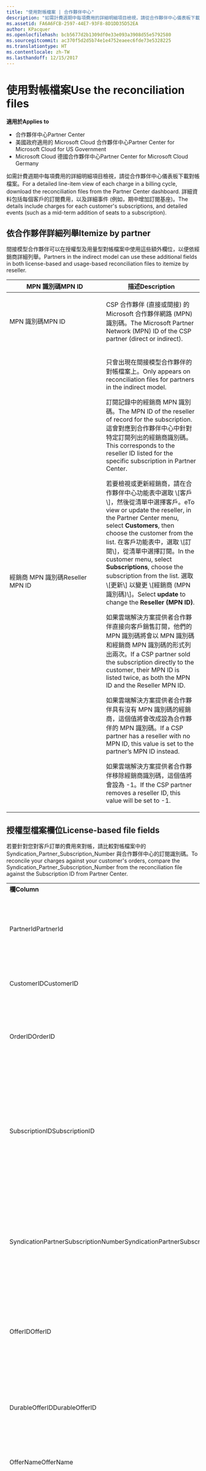 ```yaml
---
title: "使用對帳檔案 | 合作夥伴中心"
description: "如需計費週期中每項費用的詳細明細項目檢視，請從合作夥伴中心儀表板下載對帳檔案。"
ms.assetid: FA6A6FCB-2597-44E7-93F8-8D1DD35D52EA
author: KPacquer
ms.openlocfilehash: bcb5677d2b1309df0e33e093a3908d55e5792580
ms.sourcegitcommit: ac370f5d2d5b74e1e4752eaeec6fde73e5328225
ms.translationtype: HT
ms.contentlocale: zh-TW
ms.lasthandoff: 12/15/2017
---
```

# <a name="use-the-reconciliation-files"></a><span data-ttu-id="32470-103">使用對帳檔案</span><span class="sxs-lookup"><span data-stu-id="32470-103">Use the reconciliation files</span></span>

**<span data-ttu-id="32470-104">適用於</span><span class="sxs-lookup"><span data-stu-id="32470-104">Applies to</span></span>**

-  <span data-ttu-id="32470-105">合作夥伴中心</span><span class="sxs-lookup"><span data-stu-id="32470-105">Partner Center</span></span>
-  <span data-ttu-id="32470-106">美國政府適用的 Microsoft Cloud 合作夥伴中心</span><span class="sxs-lookup"><span data-stu-id="32470-106">Partner Center for Microsoft Cloud for US Government</span></span>
-  <span data-ttu-id="32470-107">Microsoft Cloud 德國合作夥伴中心</span><span class="sxs-lookup"><span data-stu-id="32470-107">Partner Center for Microsoft Cloud Germany</span></span>

<span data-ttu-id="32470-108">如需計費週期中每項費用的詳細明細項目檢視，請從合作夥伴中心儀表板下載對帳檔案。</span><span class="sxs-lookup"><span data-stu-id="32470-108">For a detailed line-item view of each charge in a billing cycle, download the reconciliation files from the Partner Center dashboard.</span></span> <span data-ttu-id="32470-109">詳細資料包括每個客戶的訂閱費用，以及詳細事件 (例如，期中增加訂閱基座)。</span><span class="sxs-lookup"><span data-stu-id="32470-109">The details include charges for each customer's subscriptions, and detailed events (such as a mid-term addition of seats to a subscription).</span></span>

## <a href="" id="itemizebypartner"></a><span data-ttu-id="32470-110">依合作夥伴詳細列舉</span><span class="sxs-lookup"><span data-stu-id="32470-110">Itemize by partner</span></span>


<span data-ttu-id="32470-111">間接模型合作夥伴可以在授權型及用量型對帳檔案中使用這些額外欄位，以便依經銷商詳細列舉。</span><span class="sxs-lookup"><span data-stu-id="32470-111">Partners in the indirect model can use these additional fields in both license-based and usage-based reconciliation files to itemize by reseller.</span></span>

<table>
<colgroup>
<col width="50%" />
<col width="50%" />
</colgroup>
<thead>
<tr class="header">
<th><span data-ttu-id="32470-112">MPN 識別碼</span><span class="sxs-lookup"><span data-stu-id="32470-112">MPN ID</span></span></th>
<th><span data-ttu-id="32470-113">描述</span><span class="sxs-lookup"><span data-stu-id="32470-113">Description</span></span></th>
</tr>
</thead>
<tbody>
<tr class="odd">
<td><span data-ttu-id="32470-114">MPN 識別碼</span><span class="sxs-lookup"><span data-stu-id="32470-114">MPN ID</span></span></td>
<td><p><span data-ttu-id="32470-115">CSP 合作夥伴 (直接或間接) 的 Microsoft 合作夥伴網路 (MPN) 識別碼。</span><span class="sxs-lookup"><span data-stu-id="32470-115">The Microsoft Partner Network (MPN) ID of the CSP partner (direct or indirect).</span></span></p></td>
</tr>
<tr class="even">
<td><span data-ttu-id="32470-116">經銷商 MPN 識別碼</span><span class="sxs-lookup"><span data-stu-id="32470-116">Reseller MPN ID</span></span></td>
<td><p><span data-ttu-id="32470-117">只會出現在間接模型合作夥伴的對帳檔案上。</span><span class="sxs-lookup"><span data-stu-id="32470-117">Only appears on reconciliation files for partners in the indirect model.</span></span></p>
<p><span data-ttu-id="32470-118">訂閱記錄中的經銷商 MPN 識別碼。</span><span class="sxs-lookup"><span data-stu-id="32470-118">The MPN ID of the reseller of record for the subscription.</span></span> <span data-ttu-id="32470-119">這會對應到合作夥伴中心中針對特定訂閱列出的經銷商識別碼。</span><span class="sxs-lookup"><span data-stu-id="32470-119">This corresponds to the reseller ID listed for the specific subscription in Partner Center.</span></span></p>
<p><span data-ttu-id="32470-120">若要檢視或更新經銷商，請在合作夥伴中心功能表中選取 \[客戶\]<strong></strong>，然後從清單中選擇客戶。</span><span class="sxs-lookup"><span data-stu-id="32470-120">eTo view or update the reseller, in the Partner Center menu, select <strong>Customers</strong>, then choose the customer from the list.</span></span> <span data-ttu-id="32470-121">在客戶功能表中，選取 \[訂閱\]<strong></strong>，從清單中選擇訂閱。</span><span class="sxs-lookup"><span data-stu-id="32470-121">In the customer menu, select <strong>Subscriptions</strong>, choose the subscription from the list.</span></span> <span data-ttu-id="32470-122">選取 \[更新\]<strong></strong> 以變更 \[經銷商 (MPN 識別碼)\]<strong></strong>。</span><span class="sxs-lookup"><span data-stu-id="32470-122">Select <strong>update</strong> to change the <strong>Reseller (MPN ID)</strong>.</span></span></p>
<p><span data-ttu-id="32470-123">如果雲端解決方案提供者合作夥伴直接向客戶銷售訂閱，他們的 MPN 識別碼將會以 MPN 識別碼和經銷商 MPN 識別碼的形式列出兩次。</span><span class="sxs-lookup"><span data-stu-id="32470-123">If a CSP partner sold the subscription directly to the customer, their MPN ID is listed twice, as both the MPN ID and the Reseller MPN ID.</span></span></p>
<p><span data-ttu-id="32470-124">如果雲端解決方案提供者合作夥伴具有沒有 MPN 識別碼的經銷商，這個值將會改成設為合作夥伴的 MPN 識別碼。</span><span class="sxs-lookup"><span data-stu-id="32470-124">If a CSP partner has a reseller with no MPN ID, this value is set to the partner’s MPN ID instead.</span></span></p>
<p><span data-ttu-id="32470-125">如果雲端解決方案提供者合作夥伴移除經銷商識別碼，這個值將會設為 -1。</span><span class="sxs-lookup"><span data-stu-id="32470-125">If the CSP partner removes a reseller ID, this value will be set to -1.</span></span></p></td>
</tr>
</tbody>
</table>

 

## <a href="" id="licensebasedfiles"></a><span data-ttu-id="32470-126">授權型檔案欄位</span><span class="sxs-lookup"><span data-stu-id="32470-126">License-based file fields</span></span>


<span data-ttu-id="32470-127">若要針對您對客戶訂單的費用來對帳，請比較對帳檔案中的 Syndication\_Partner\_Subscription\_Number 與合作夥伴中心的訂閱識別碼。</span><span class="sxs-lookup"><span data-stu-id="32470-127">To reconcile your charges against your customer's orders, compare the Syndication\_Partner\_Subscription\_Number from the reconciliation file against the Subscription ID from Partner Center.</span></span>

<table>
<colgroup>
<col width="33%" />
<col width="33%" />
<col width="33%" />
</colgroup>
<tbody>
<tr class="odd">
<td><strong><span data-ttu-id="32470-128">欄</span><span class="sxs-lookup"><span data-stu-id="32470-128">Column</span></span></strong></td>
<td><strong><span data-ttu-id="32470-129">描述</span><span class="sxs-lookup"><span data-stu-id="32470-129">Description</span></span></strong></td>
<td><strong><span data-ttu-id="32470-130">範例值</span><span class="sxs-lookup"><span data-stu-id="32470-130">Sample Value</span></span></strong></td>
</tr>
<tr class="even">
<td><span data-ttu-id="32470-131">PartnerId</span><span class="sxs-lookup"><span data-stu-id="32470-131">PartnerId</span></span></td>
<td><p><span data-ttu-id="32470-132">特定帳單實體的唯一識別碼 (GUID 格式)。</span><span class="sxs-lookup"><span data-stu-id="32470-132">Unique identifier for a specific billing entity, in GUID format.</span></span> <span data-ttu-id="32470-133">對帳時不需要，但可能是很有用的資訊。</span><span class="sxs-lookup"><span data-stu-id="32470-133">Not required for reconciliation, however may be useful information.</span></span> <span data-ttu-id="32470-134">在所有資料列中都是如此。</span><span class="sxs-lookup"><span data-stu-id="32470-134">Same in all rows.</span></span></p></td>
<td><span data-ttu-id="32470-135">8ddd03642-test-test-test-46b58d356b4e</span><span class="sxs-lookup"><span data-stu-id="32470-135">8ddd03642-test-test-test-46b58d356b4e</span></span></td>
</tr>
<tr class="odd">
<td><span data-ttu-id="32470-136">CustomerID</span><span class="sxs-lookup"><span data-stu-id="32470-136">CustomerID</span></span></td>
<td><p><span data-ttu-id="32470-137">用來識別客戶的唯一 Microsoft ID（GUID 格式）。</span><span class="sxs-lookup"><span data-stu-id="32470-137">Unique Microsoft ID, in GUID format, used to identify the customer.</span></span></p></td>
<td><span data-ttu-id="32470-138">12ABCD34-001A-BCD2-987C-3210ABCD5678</span><span class="sxs-lookup"><span data-stu-id="32470-138">12ABCD34-001A-BCD2-987C-3210ABCD5678</span></span></td>
</tr>
<tr class="even">
<td><span data-ttu-id="32470-139">OrderID</span><span class="sxs-lookup"><span data-stu-id="32470-139">OrderID</span></span></td>
<td><p><span data-ttu-id="32470-140">訂單在 Microsoft 帳單平台中的唯一識別碼。</span><span class="sxs-lookup"><span data-stu-id="32470-140">Unique identifier for an order in the Microsoft billing platform.</span></span> <span data-ttu-id="32470-141">可在連絡支援時方便識別訂單，但不是用於對帳。</span><span class="sxs-lookup"><span data-stu-id="32470-141">May be useful to identify the order when contacting support but not for reconciliation.</span></span></p></td>
<td><span data-ttu-id="32470-142">566890604832738111</span><span class="sxs-lookup"><span data-stu-id="32470-142">566890604832738111</span></span></td>
</tr>
<tr class="odd">
<td><span data-ttu-id="32470-143">SubscriptionID</span><span class="sxs-lookup"><span data-stu-id="32470-143">SubscriptionID</span></span></td>
<td><p><span data-ttu-id="32470-144">訂閱在 Microsoft 帳單平台中的唯一識別碼。</span><span class="sxs-lookup"><span data-stu-id="32470-144">Unique identifier for a subscription in the Microsoft billing platform.</span></span> <span data-ttu-id="32470-145">可在連絡支援時方便識別訂閱，但不是用於對帳。</span><span class="sxs-lookup"><span data-stu-id="32470-145">May be useful to identify the subscription when contacting support but not for reconciliation.</span></span></p>
<p><span data-ttu-id="32470-146">這與合作夥伴管理主控台上的訂閱識別碼不一樣。</span><span class="sxs-lookup"><span data-stu-id="32470-146">This is not the same as the Subscription ID on the Partner Admin Console.</span></span> <span data-ttu-id="32470-147">請參閱 Syndication_Partner_Subscription_Number。</span><span class="sxs-lookup"><span data-stu-id="32470-147">Please see Syndication_Partner_Subscription_Number.</span></span></p></td>
<td><span data-ttu-id="32470-148">usCBMgAAAAAAAAIA</span><span class="sxs-lookup"><span data-stu-id="32470-148">usCBMgAAAAAAAAIA</span></span></td>
</tr>
<tr class="even">
<td><span data-ttu-id="32470-149">SyndicationPartnerSubscriptionNumber</span><span class="sxs-lookup"><span data-stu-id="32470-149">SyndicationPartnerSubscriptionNumber</span></span></td>
<td><p><span data-ttu-id="32470-150">訂閱的唯一識別碼。</span><span class="sxs-lookup"><span data-stu-id="32470-150">Unique identifier for subscriptions.</span></span> <span data-ttu-id="32470-151">客戶可針對同一方案擁有多項訂閱，因此這對於對帳檔案分析而言很重要。</span><span class="sxs-lookup"><span data-stu-id="32470-151">A customer can have multiple subscriptions for the same plan, so this is important for reconciliation file analysis.</span></span></p>
<p><span data-ttu-id="32470-152">這個欄位對應到合作夥伴管理主控台中的訂閱識別碼。</span><span class="sxs-lookup"><span data-stu-id="32470-152">This field maps to the Subscription ID in the Partner Admin Console.</span></span></p></td>
<td><span data-ttu-id="32470-153">fb977ab5-test-test-test-24c8d9591708</span><span class="sxs-lookup"><span data-stu-id="32470-153">fb977ab5-test-test-test-24c8d9591708</span></span></td>
</tr>
<tr class="odd">
<td><span data-ttu-id="32470-154">OfferID</span><span class="sxs-lookup"><span data-stu-id="32470-154">OfferID</span></span></td>
<td><p><span data-ttu-id="32470-155">唯一的優惠識別碼。</span><span class="sxs-lookup"><span data-stu-id="32470-155">Unique offer ID.</span></span> <span data-ttu-id="32470-156">根據價目表的標準優惠識別碼。</span><span class="sxs-lookup"><span data-stu-id="32470-156">Standard offer ID as per price list.</span></span></p>
<p><span data-ttu-id="32470-157"><b>注意</b>：這個值不符合價目表上的優惠識別碼。</span><span class="sxs-lookup"><span data-stu-id="32470-157"><b>Note</b>: This value does not match Offer ID from the price list.</span></span> <span data-ttu-id="32470-158">請參閱下方的 DurableOfferID。</span><span class="sxs-lookup"><span data-stu-id="32470-158">See DurableOfferID below.</span></span></p></td>
<td><span data-ttu-id="32470-159">FE616D64-E9A8-40EF-843F-152E9BBEF3D1</span><span class="sxs-lookup"><span data-stu-id="32470-159">FE616D64-E9A8-40EF-843F-152E9BBEF3D1</span></span></td>
</tr>
<tr class="even">
<td><span data-ttu-id="32470-160">DurableOfferID</span><span class="sxs-lookup"><span data-stu-id="32470-160">DurableOfferID</span></span></td>
<td><p><span data-ttu-id="32470-161">唯一的持續性優惠識別碼，如價目表中所定義。</span><span class="sxs-lookup"><span data-stu-id="32470-161">Unique durable offer ID, as defined in the price list.</span></span></p>
<p><span data-ttu-id="32470-162"><b>注意</b>：這個值符合價目表上的優惠識別碼。</span><span class="sxs-lookup"><span data-stu-id="32470-162"><b>Note</b>: This value matches the Offer ID from the price list.</span></span></p></td>
<td><span data-ttu-id="32470-163">1017D7F3-6D7F-4BFA-BDD8-79BC8F104E0C</span><span class="sxs-lookup"><span data-stu-id="32470-163">1017D7F3-6D7F-4BFA-BDD8-79BC8F104E0C</span></span></td>
</tr>
<tr class="odd">
<td><span data-ttu-id="32470-164">OfferName</span><span class="sxs-lookup"><span data-stu-id="32470-164">OfferName</span></span></td>
<td><p><span data-ttu-id="32470-165">客戶購買的服務優惠名稱，如價目表中所定義。</span><span class="sxs-lookup"><span data-stu-id="32470-165">The name of the service offering purchased by the customer, as defined in the price list.</span></span></p></td>
<td><span data-ttu-id="32470-166">Microsoft Office 365 (Plan E3)</span><span class="sxs-lookup"><span data-stu-id="32470-166">Microsoft Office 365 (Plan E3)</span></span></td>
</tr>
<tr class="even">
<td><span data-ttu-id="32470-167">SubscriptionStartDate</span><span class="sxs-lookup"><span data-stu-id="32470-167">SubscriptionStartDate</span></span></td>
<td><p><span data-ttu-id="32470-168">訂閱開始日期設定為送出訂單之後的隔日。</span><span class="sxs-lookup"><span data-stu-id="32470-168">The subscription start date, set to the day after the order is submitted.</span></span> <span data-ttu-id="32470-169">藉由同時查看訂閱開始日期與結束日期，您就可以判斷客戶是否仍在第一年訂閱期內，或下一年的訂閱已續約。</span><span class="sxs-lookup"><span data-stu-id="32470-169">By looking at the subscription start date in conjunction with the end date, you can determine if the customer is still within the first year of the subscription or if the subscription has been renewed for the following year.</span></span></p>
<p><span data-ttu-id="32470-170">時間一律是一天的開始時間 (0:00)。</span><span class="sxs-lookup"><span data-stu-id="32470-170">The time is always the beginning of the day, 0:00.</span></span></p></td>
<td><span data-ttu-id="32470-171">2/1/2015 0:00</span><span class="sxs-lookup"><span data-stu-id="32470-171">2/1/2015 0:00</span></span></td>
</tr>
<tr class="odd">
<td><span data-ttu-id="32470-172">SubscriptionEndDate</span><span class="sxs-lookup"><span data-stu-id="32470-172">SubscriptionEndDate</span></span></td>
<td><p><span data-ttu-id="32470-173">訂閱結束日期：開始日期之後的 12 個月 + x 天 (與合作夥伴帳單日期配合) 或自續約日期起 12 個月。</span><span class="sxs-lookup"><span data-stu-id="32470-173">The subscription end date: 12 months + x days after start date (to align with partner billing date) or 12 months from renewal date.</span></span></p>
<p><span data-ttu-id="32470-174">續約時，價格會更新至目前的價目表。</span><span class="sxs-lookup"><span data-stu-id="32470-174">At renewal, prices are updated to the current price list.</span></span> <span data-ttu-id="32470-175">自動續約之前，可能需要與客戶連絡。</span><span class="sxs-lookup"><span data-stu-id="32470-175">Customer communication may be required in advance of automated renewal.</span></span></p>
<p><span data-ttu-id="32470-176">時間一律是一天的開始時間 (0:00)。</span><span class="sxs-lookup"><span data-stu-id="32470-176">The time is always the beginning of the day, 0:00.</span></span></p></td>
<td><span data-ttu-id="32470-177">2/1/2015 0:00</span><span class="sxs-lookup"><span data-stu-id="32470-177">2/1/2015 0:00</span></span></td>
</tr>
<tr class="even">
<td><span data-ttu-id="32470-178">ChargeStartDate</span><span class="sxs-lookup"><span data-stu-id="32470-178">ChargeStartDate</span></span></td>
<td><p><span data-ttu-id="32470-179">開始計算費用的日期。</span><span class="sxs-lookup"><span data-stu-id="32470-179">Start day of the charges.</span></span></p>
<p><span data-ttu-id="32470-180">當客戶變更基座數目時，此數字用於計算每日 (按比例) 的費用。</span><span class="sxs-lookup"><span data-stu-id="32470-180">When a customer changes seat numbers, this number is used to calculate per-day (pro-rata) charges.</span></span></p>
<p><span data-ttu-id="32470-181">時間一律是一天的開始時間 (0:00)。</span><span class="sxs-lookup"><span data-stu-id="32470-181">The time is always the beginning of the day, 0:00.</span></span></p></td>
<td><span data-ttu-id="32470-182">2/1/2015 0:00</span><span class="sxs-lookup"><span data-stu-id="32470-182">2/1/2015 0:00</span></span></td>
</tr>
<tr class="odd">
<td><span data-ttu-id="32470-183">ChargeEndDate</span><span class="sxs-lookup"><span data-stu-id="32470-183">ChargeEndDate</span></span></td>
<td><p><span data-ttu-id="32470-184">結束計算費用的日期。</span><span class="sxs-lookup"><span data-stu-id="32470-184">End day of the charges.</span></span></p>
<p><span data-ttu-id="32470-185">當客戶變更基座數目時，此數字用於計算每日 (按比例) 的費用。</span><span class="sxs-lookup"><span data-stu-id="32470-185">When a customer changes seat numbers, this number is used to calculate per-day (pro-rata) charges.</span></span></p>
<p><span data-ttu-id="32470-186">時間一律是一天的結束時間 (23:59)。</span><span class="sxs-lookup"><span data-stu-id="32470-186">The time is always the end of the day, 23:59.</span></span></p></td>
<td><span data-ttu-id="32470-187">2/28/2015 23:59</span><span class="sxs-lookup"><span data-stu-id="32470-187">2/28/2015 23:59</span></span></td>
</tr>
<tr class="even">
<td><span data-ttu-id="32470-188">ChargeType</span><span class="sxs-lookup"><span data-stu-id="32470-188">ChargeType</span></span></td>
<td><p><span data-ttu-id="32470-189">費用或調整的類型。</span><span class="sxs-lookup"><span data-stu-id="32470-189">The type of charge or adjustment.</span></span> <span data-ttu-id="32470-190">請參閱<a href="#charge_types">對應發票和對帳檔案之間的費用</a></span><span class="sxs-lookup"><span data-stu-id="32470-190">See <a href="#charge_types">Mapping charges between an invoice and the reconciliation file</a></span></span></p></td>
<td><p><span data-ttu-id="32470-191">請參閱<a href="#charge_types">對應發票和對帳檔案之間的費用</a></span><span class="sxs-lookup"><span data-stu-id="32470-191">See <a href="#charge_types">Mapping charges between an invoice and the reconciliation file</a></span></span></p></td>
</tr>
<tr class="odd">
<td><span data-ttu-id="32470-192">UnitPrice</span><span class="sxs-lookup"><span data-stu-id="32470-192">UnitPrice</span></span></td>
<td><p><span data-ttu-id="32470-193">每一基座價格，即購買時價目表中所公佈的價格。</span><span class="sxs-lookup"><span data-stu-id="32470-193">Price per seat, as published in the pricelist at the time of purchase.</span></span> <span data-ttu-id="32470-194">請確定這與對帳期間儲存在您帳單系統中的資訊相符。</span><span class="sxs-lookup"><span data-stu-id="32470-194">Ensure this matches the information stored in your billing system during reconciliation.</span></span></p></td>
<td><span data-ttu-id="32470-195">6.82</span><span class="sxs-lookup"><span data-stu-id="32470-195">6.82</span></span></td>
</tr>
<tr class="even">
<td><span data-ttu-id="32470-196">Quantity</span><span class="sxs-lookup"><span data-stu-id="32470-196">Quantity</span></span></td>
<td><p><span data-ttu-id="32470-197">基座數目。</span><span class="sxs-lookup"><span data-stu-id="32470-197">Number of seats.</span></span> <span data-ttu-id="32470-198">請確定這與對帳期間儲存在您帳單系統中的資訊相符。</span><span class="sxs-lookup"><span data-stu-id="32470-198">Ensure this matches the information stored in your billing system during reconciliation.</span></span></p></td>
<td><span data-ttu-id="32470-199">2</span><span class="sxs-lookup"><span data-stu-id="32470-199">2</span></span></td>
</tr>
<tr class="odd">
<td><span data-ttu-id="32470-200">Amount</span><span class="sxs-lookup"><span data-stu-id="32470-200">Amount</span></span></td>
<td><p><span data-ttu-id="32470-201">數量總價。</span><span class="sxs-lookup"><span data-stu-id="32470-201">Total of price for quantity.</span></span> <span data-ttu-id="32470-202">檢查計算金額與您用來為客戶計算此項目的方式是否相符時很有用。</span><span class="sxs-lookup"><span data-stu-id="32470-202">Useful to check that the amount calculation matches how you calculate this for your customers.</span></span></p></td>
<td><span data-ttu-id="32470-203">13.32</span><span class="sxs-lookup"><span data-stu-id="32470-203">13.32</span></span></td>
</tr>
<tr class="even">
<td><span data-ttu-id="32470-204">TotalOtherDiscount</span><span class="sxs-lookup"><span data-stu-id="32470-204">TotalOtherDiscount</span></span></td>
<td><p><span data-ttu-id="32470-205">套用至這些費用的折扣金額。</span><span class="sxs-lookup"><span data-stu-id="32470-205">Amount of discount applied to these charges.</span></span> <span data-ttu-id="32470-206">符合獎勵資格之 IUR 或新訂閱的訂單，也將於此欄中包含折扣金額。</span><span class="sxs-lookup"><span data-stu-id="32470-206">IUR or new subscriptions eligible for an incentive will also contain a discount amount in this column.</span></span></p></td>
<td><span data-ttu-id="32470-207">2.32</span><span class="sxs-lookup"><span data-stu-id="32470-207">2.32</span></span></td>
</tr>
<tr class="odd">
<td><span data-ttu-id="32470-208">Subtotal</span><span class="sxs-lookup"><span data-stu-id="32470-208">Subtotal</span></span></td>
<td><p><span data-ttu-id="32470-209">稅前總計。</span><span class="sxs-lookup"><span data-stu-id="32470-209">Total before tax.</span></span> <span data-ttu-id="32470-210">如果有折扣，可檢查小計是否和預期的總金額相符。</span><span class="sxs-lookup"><span data-stu-id="32470-210">Checks that your subtotal matches your expected total, in case of a discount.</span></span></p></td>
<td><span data-ttu-id="32470-211">11</span><span class="sxs-lookup"><span data-stu-id="32470-211">11</span></span></td>
</tr>
<tr class="even">
<td><span data-ttu-id="32470-212">Tax</span><span class="sxs-lookup"><span data-stu-id="32470-212">Tax</span></span></td>
<td><p><span data-ttu-id="32470-213">稅金費用 (根據您所在市場的稅金規則與特定情況)。</span><span class="sxs-lookup"><span data-stu-id="32470-213">Tax amount charge, based on your market's tax rules and specific circumstances.</span></span></p></td>
<td><span data-ttu-id="32470-214">0</span><span class="sxs-lookup"><span data-stu-id="32470-214">0</span></span></td>
</tr>
<tr class="odd">
<td><span data-ttu-id="32470-215">TotalForCustomer</span><span class="sxs-lookup"><span data-stu-id="32470-215">TotalForCustomer</span></span></td>
<td><p><span data-ttu-id="32470-216">稅後總計。</span><span class="sxs-lookup"><span data-stu-id="32470-216">Total after tax.</span></span> <span data-ttu-id="32470-217">檢查發票中是否向您收取稅金。</span><span class="sxs-lookup"><span data-stu-id="32470-217">Checks if you are charged tax in the invoice.</span></span></p></td>
<td><span data-ttu-id="32470-218">11</span><span class="sxs-lookup"><span data-stu-id="32470-218">11</span></span></td>
</tr>
<tr class="even">
<td><span data-ttu-id="32470-219">Currency</span><span class="sxs-lookup"><span data-stu-id="32470-219">Currency</span></span></td>
<td><p><span data-ttu-id="32470-220">貨幣類型。</span><span class="sxs-lookup"><span data-stu-id="32470-220">Currency type.</span></span> <span data-ttu-id="32470-221">每一帳單實體都只有一種貨幣。</span><span class="sxs-lookup"><span data-stu-id="32470-221">Each billing entity has only one currency.</span></span> <span data-ttu-id="32470-222">檢查是否與您的第一張發票相符，然後在進行任何重大帳單平台更新之後檢查。</span><span class="sxs-lookup"><span data-stu-id="32470-222">Check that it matches your first invoice and then after any major billing platform update.</span></span></p></td>
<td><span data-ttu-id="32470-223">EUR</span><span class="sxs-lookup"><span data-stu-id="32470-223">EUR</span></span></td>
</tr>
<tr class="odd">
<td><span data-ttu-id="32470-224">CustomerName</span><span class="sxs-lookup"><span data-stu-id="32470-224">CustomerName</span></span></td>
<td><p><span data-ttu-id="32470-225">合作夥伴中心中回報的客戶組織名稱。</span><span class="sxs-lookup"><span data-stu-id="32470-225">Customer's organization name as reported in Partner Center.</span></span> <span data-ttu-id="32470-226">這在使用您的系統資訊對帳發票時非常重要。</span><span class="sxs-lookup"><span data-stu-id="32470-226">This is very important for reconciling the invoice with your system information.</span></span></p></td>
<td><span data-ttu-id="32470-227">測試客戶 A</span><span class="sxs-lookup"><span data-stu-id="32470-227">Test Customer A</span></span></td>
</tr>
<tr class="even">
<td><span data-ttu-id="32470-228">MPNID</span><span class="sxs-lookup"><span data-stu-id="32470-228">MPNID</span></span></td>
<td><p><span data-ttu-id="32470-229">雲端解決方案提供者合作夥伴的 MPN 識別碼</span><span class="sxs-lookup"><span data-stu-id="32470-229">MPN ID of the CSP partner</span></span></p></td>
<td><span data-ttu-id="32470-230">4390934</span><span class="sxs-lookup"><span data-stu-id="32470-230">4390934</span></span></td>
</tr>
<tr class="odd">
<td><span data-ttu-id="32470-231">ResellerMPNID</span><span class="sxs-lookup"><span data-stu-id="32470-231">ResellerMPNID</span></span></td>
<td><p><span data-ttu-id="32470-232">訂閱記錄中的經銷商 MPN 識別碼。</span><span class="sxs-lookup"><span data-stu-id="32470-232">MPN ID of the reseller of record for the subscription.</span></span> <span data-ttu-id="32470-233">請參閱[依合作夥伴詳細列舉](#itemizebypartner)。</span><span class="sxs-lookup"><span data-stu-id="32470-233">See [Itemize by partner](#itemizebypartner).</span></span></p></td>
<td><span data-ttu-id="32470-234">4390934</span><span class="sxs-lookup"><span data-stu-id="32470-234">4390934</span></span></td>
</tr>
<tr class="even">
<td><span data-ttu-id="32470-235">DomainName</span><span class="sxs-lookup"><span data-stu-id="32470-235">DomainName</span></span></td>
<td><p><span data-ttu-id="32470-236">用來協助識別客戶的客戶網域名稱。</span><span class="sxs-lookup"><span data-stu-id="32470-236">Customer's domain name, used to help identify the customer.</span></span></p></td>
<td><span data-ttu-id="32470-237">example.onmicrosoft.com</span><span class="sxs-lookup"><span data-stu-id="32470-237">example.onmicrosoft.com</span></span></td>
</tr>
<tr class="odd">
<td><span data-ttu-id="32470-238">SubscriptionName</span><span class="sxs-lookup"><span data-stu-id="32470-238">SubscriptionName</span></span></td>
<td><p><span data-ttu-id="32470-239">訂閱暱稱。</span><span class="sxs-lookup"><span data-stu-id="32470-239">Subscription nickname.</span></span> <span data-ttu-id="32470-240">如果未指定任何暱稱，合作夥伴中心會使用 OfferName。</span><span class="sxs-lookup"><span data-stu-id="32470-240">If no nickname is specified, Partner Center uses the OfferName.</span></span></p></td>
<td><span data-ttu-id="32470-241">PROJECT ONLINE</span><span class="sxs-lookup"><span data-stu-id="32470-241">PROJECT ONLINE</span></span></td>
</tr>
<tr class="even">
<td><span data-ttu-id="32470-242">SubscriptionDescription</span><span class="sxs-lookup"><span data-stu-id="32470-242">SubscriptionDescription</span></span></td>
<td><p><span data-ttu-id="32470-243">客戶購買的服務優惠名稱，如價目表中所定義。</span><span class="sxs-lookup"><span data-stu-id="32470-243">The name of the service offering purchased by the customer, as defined in the price list.</span></span> <span data-ttu-id="32470-244">（這是優惠名稱的相同欄位）。</span><span class="sxs-lookup"><span data-stu-id="32470-244">(This is an identical field to Offer name).</span></span></p></td>
<td><span data-ttu-id="32470-245">PROJECT ONLINE PREMIUM WITHOUT PROJECT CLIENT</span><span class="sxs-lookup"><span data-stu-id="32470-245">PROJECT ONLINE PREMIUM WITHOUT PROJECT CLIENT</span></span></td>
</tr>
</tbody>
</table>


## <a href="" id="usagebasedfiles"></a><span data-ttu-id="32470-246">用量型檔案欄位</span><span class="sxs-lookup"><span data-stu-id="32470-246">Usage-based file fields</span></span>


<span data-ttu-id="32470-247">若要針對您客戶使用量的費用來對帳，請比較對帳檔案中的 ResellerID/ResellerName/ResellerBillableAccount、客戶名稱，與合作夥伴中心的訂閱識別碼。</span><span class="sxs-lookup"><span data-stu-id="32470-247">To reconcile your charges against your customer's usage, compare the ResellerID/ResellerName/ResellerBillableAccount from the reconciliation file, the customer name, and the Subscription ID from Partner Center.</span></span>

<span data-ttu-id="32470-248">下列欄位說明使用哪些服務及費率。</span><span class="sxs-lookup"><span data-stu-id="32470-248">The following fields explain which services were used and the rate.</span></span>

<table>
<colgroup>
<col width="33%" />
<col width="33%" />
<col width="33%" />
</colgroup>
<tbody>
<tr class="odd">
<td><strong><span data-ttu-id="32470-249">欄位</span><span class="sxs-lookup"><span data-stu-id="32470-249">Column</span></span></strong></td>
<td><strong><span data-ttu-id="32470-250">描述</span><span class="sxs-lookup"><span data-stu-id="32470-250">Description</span></span></strong></td>
<td><strong><span data-ttu-id="32470-251">範例值</span><span class="sxs-lookup"><span data-stu-id="32470-251">Sample value</span></span></strong></td>
</tr>
<tr class="even">
<td><span data-ttu-id="32470-252">PartnerID</span><span class="sxs-lookup"><span data-stu-id="32470-252">PartnerID</span></span></td>
<td><p><span data-ttu-id="32470-253">合作夥伴識別碼 (GUID 格式)。</span><span class="sxs-lookup"><span data-stu-id="32470-253">Partner ID, in GUID format.</span></span></p></td>
<td><span data-ttu-id="32470-254">DA41BC5F-C52D-4464-8A8D-8C8DCC43503B</span><span class="sxs-lookup"><span data-stu-id="32470-254">DA41BC5F-C52D-4464-8A8D-8C8DCC43503B</span></span></td>
</tr>
<tr class="odd">
<td><span data-ttu-id="32470-255">PartnerName</span><span class="sxs-lookup"><span data-stu-id="32470-255">PartnerName</span></span></td>
<td><p><span data-ttu-id="32470-256">合作夥伴名稱。</span><span class="sxs-lookup"><span data-stu-id="32470-256">Partner Name.</span></span></p></td>
<td><span data-ttu-id="32470-257">Acme Incorporated</span><span class="sxs-lookup"><span data-stu-id="32470-257">Acme Incorporated</span></span></td>
</tr>
<tr class="even">
<td><span data-ttu-id="32470-258">PartnerBillableAccountID</span><span class="sxs-lookup"><span data-stu-id="32470-258">PartnerBillableAccountID</span></span></td>
<td><p><span data-ttu-id="32470-259">合作夥伴帳戶識別碼。</span><span class="sxs-lookup"><span data-stu-id="32470-259">Partner Account ID.</span></span></p></td>
<td><span data-ttu-id="32470-260">1010578050</span><span class="sxs-lookup"><span data-stu-id="32470-260">1010578050</span></span></td>
</tr>
<tr class="odd">
<td><span data-ttu-id="32470-261">CustomerName</span><span class="sxs-lookup"><span data-stu-id="32470-261">CustomerName</span></span></td>
<td><p><span data-ttu-id="32470-262">合作夥伴中心中回報的客戶組織名稱。</span><span class="sxs-lookup"><span data-stu-id="32470-262">Customer's organization name as reported in Partner Center.</span></span> <span data-ttu-id="32470-263">這在使用您的系統資訊對帳發票時非常重要。</span><span class="sxs-lookup"><span data-stu-id="32470-263">This is very important for reconciling the invoice with your system information.</span></span></p></td>
<td><span data-ttu-id="32470-264">測試客戶 A</span><span class="sxs-lookup"><span data-stu-id="32470-264">Test Customer A</span></span></td>
</tr>
<tr class="even">
<td><span data-ttu-id="32470-265">MPNID</span><span class="sxs-lookup"><span data-stu-id="32470-265">MPNID</span></span></td>
<td><p><span data-ttu-id="32470-266">雲端解決方案提供者合作夥伴的 MPN 識別碼。</span><span class="sxs-lookup"><span data-stu-id="32470-266">MPN ID of the CSP partner.</span></span></p></td>
<td><span data-ttu-id="32470-267">4390934</span><span class="sxs-lookup"><span data-stu-id="32470-267">4390934</span></span></td>
</tr>
<tr class="odd">
<td><span data-ttu-id="32470-268">ResellerMPNID</span><span class="sxs-lookup"><span data-stu-id="32470-268">ResellerMPNID</span></span></td>
<td><p><span data-ttu-id="32470-269">訂閱記錄中的經銷商 MPN 識別碼。</span><span class="sxs-lookup"><span data-stu-id="32470-269">MPN ID of the reseller of record for the subscription.</span></span> <span data-ttu-id="32470-270">請參閱[依合作夥伴詳細列舉](#itemizebypartner)。</span><span class="sxs-lookup"><span data-stu-id="32470-270">See [Itemize by partner](#itemizebypartner).</span></span></p></td>
<td><span data-ttu-id="32470-271">4390934</span><span class="sxs-lookup"><span data-stu-id="32470-271">4390934</span></span></td>
</tr>
<tr class="even">
<td><span data-ttu-id="32470-272">InvoiceNumber</span><span class="sxs-lookup"><span data-stu-id="32470-272">InvoiceNumber</span></span></td>
<td><p><span data-ttu-id="32470-273">交易的指定位置顯示的發票號碼。</span><span class="sxs-lookup"><span data-stu-id="32470-273">Invoice number where the specified transaction appears.</span></span></p></td>
<td><span data-ttu-id="32470-274">D020001IVK</span><span class="sxs-lookup"><span data-stu-id="32470-274">D020001IVK</span></span></td>
</tr>
<tr class="odd">
<td><span data-ttu-id="32470-275">ChargeStartDate</span><span class="sxs-lookup"><span data-stu-id="32470-275">ChargeStartDate</span></span></td>
<td><p><span data-ttu-id="32470-276">計費週期的開始日期，當顯示之前未收取潛在使用量資料費用的日期時除外 (從前一個計費週期開始)。</span><span class="sxs-lookup"><span data-stu-id="32470-276">Start date of billing cycle except when presenting dates of previously uncharged latent usage data (from previous bill cycle).</span></span></p>
<p><span data-ttu-id="32470-277">時間一律是一天的開始時間 (0:00)。</span><span class="sxs-lookup"><span data-stu-id="32470-277">The time is always the beginning of the day, 0:00.</span></span></p></td>
<td><span data-ttu-id="32470-278">2/1/2014 0:00</span><span class="sxs-lookup"><span data-stu-id="32470-278">2/1/2014 0:00</span></span></td>
</tr>
<tr class="even">
<td><span data-ttu-id="32470-279">ChargeEndDate</span><span class="sxs-lookup"><span data-stu-id="32470-279">ChargeEndDate</span></span></td>
<td><p><span data-ttu-id="32470-280">計費週期的結束日期，當顯示之前未收取潛在使用量資料費用的日期時除外 (從前一個計費週期開始)。</span><span class="sxs-lookup"><span data-stu-id="32470-280">End date of billing cycle except when presenting dates of previously uncharged latent usage data (from previous bill cycle).</span></span></p>
<p><span data-ttu-id="32470-281">時間一律是一天的結束時間 (23:59)。</span><span class="sxs-lookup"><span data-stu-id="32470-281">The time is always the end of the day, 23:59.</span></span></p></td>
<td><span data-ttu-id="32470-282">2/28/2014 23:59</span><span class="sxs-lookup"><span data-stu-id="32470-282">2/28/2014 23:59</span></span></td>
</tr>
<tr class="odd">
<td><span data-ttu-id="32470-283">SubscriptionID</span><span class="sxs-lookup"><span data-stu-id="32470-283">SubscriptionID</span></span></td>
<td><p><span data-ttu-id="32470-284">訂閱在 Microsoft 帳單平台中的唯一識別碼。</span><span class="sxs-lookup"><span data-stu-id="32470-284">Unique identifier for a subscription in the Microsoft billing platform.</span></span> <span data-ttu-id="32470-285">可在連絡支援時方便識別訂閱，但不是用於對帳。</span><span class="sxs-lookup"><span data-stu-id="32470-285">May be useful to identify the subscription when contacting support but not for reconciliation.</span></span></p>
<p><span data-ttu-id="32470-286">這與合作夥伴管理主控台上的訂閱識別碼不一樣。</span><span class="sxs-lookup"><span data-stu-id="32470-286">This is not the same as the Subscription ID on the Partner Admin Console.</span></span></p></td>
<td><span data-ttu-id="32470-287">usCBMgAAAAAAAAIA</span><span class="sxs-lookup"><span data-stu-id="32470-287">usCBMgAAAAAAAAIA</span></span></td>
</tr>
<tr class="even">
<td><span data-ttu-id="32470-288">SubscriptionName</span><span class="sxs-lookup"><span data-stu-id="32470-288">SubscriptionName</span></span></td>
<td><p><span data-ttu-id="32470-289">服務優惠的暱稱。</span><span class="sxs-lookup"><span data-stu-id="32470-289">Nickname of the service offering.</span></span></p></td>
<td><span data-ttu-id="32470-290">Microsoft Azure</span><span class="sxs-lookup"><span data-stu-id="32470-290">Microsoft Azure</span></span></td>
</tr>
<tr class="odd">
<td><span data-ttu-id="32470-291">SubscriptionDescription</span><span class="sxs-lookup"><span data-stu-id="32470-291">SubscriptionDescription</span></span></td>
<td><p><span data-ttu-id="32470-292">服務優惠的企業營運</span><span class="sxs-lookup"><span data-stu-id="32470-292">Line of business of the service offering</span></span></p></td>
<td><span data-ttu-id="32470-293">Microsoft Azure</span><span class="sxs-lookup"><span data-stu-id="32470-293">Microsoft Azure</span></span></td>
</tr>
<tr class="even">
<td><span data-ttu-id="32470-294">OrderID</span><span class="sxs-lookup"><span data-stu-id="32470-294">OrderID</span></span></td>
<td><p><span data-ttu-id="32470-295">訂單在 Microsoft 帳單平台中的唯一識別碼。</span><span class="sxs-lookup"><span data-stu-id="32470-295">Unique identifier for an order in the Microsoft billing platform.</span></span> <span data-ttu-id="32470-296">可在連絡支援時方便識別訂閱，但不是用於對帳。</span><span class="sxs-lookup"><span data-stu-id="32470-296">May be useful to identify the subscription when contacting support but not for reconciliation.</span></span></p></td>
<td><span data-ttu-id="32470-297">566890604832738111</span><span class="sxs-lookup"><span data-stu-id="32470-297">566890604832738111</span></span></td>
</tr>
<tr class="odd">
<td><span data-ttu-id="32470-298">ServiceName</span><span class="sxs-lookup"><span data-stu-id="32470-298">ServiceName</span></span></td>
<td><p><span data-ttu-id="32470-299">要求的 Azure 服務名稱。</span><span class="sxs-lookup"><span data-stu-id="32470-299">The name of the Azure service in question.</span></span></p></td>
<td><span data-ttu-id="32470-300">虛擬機器</span><span class="sxs-lookup"><span data-stu-id="32470-300">VIRTUAL MACHINES</span></span></td>
</tr>
<tr class="even">
<td><span data-ttu-id="32470-301">ServiceType</span><span class="sxs-lookup"><span data-stu-id="32470-301">ServiceType</span></span></td>
<td><p><span data-ttu-id="32470-302">Microsoft Azure 服務的特定類型。</span><span class="sxs-lookup"><span data-stu-id="32470-302">The specific type of Windows Azure service.</span></span></p></td>
<td><ul>
<li><span data-ttu-id="32470-303">服務匯流排 – 個人或套件</span><span class="sxs-lookup"><span data-stu-id="32470-303">Service Bus – Individual or Pack</span></span></li>
<li><span data-ttu-id="32470-304">SQL Azure 資料庫 – Business 或 Web Edition</span><span class="sxs-lookup"><span data-stu-id="32470-304">SQL Azure database – Business or Web Edition</span></span></li>
</ul></td>
</tr>
<tr class="odd">
<td><span data-ttu-id="32470-305">ResourceGUID</span><span class="sxs-lookup"><span data-stu-id="32470-305">ResourceGUID</span></span></td>
<td><p><span data-ttu-id="32470-306">所有服務資料與定價結構的特定唯一識別碼。</span><span class="sxs-lookup"><span data-stu-id="32470-306">Specific unique identifier for all the service data and pricing structure.</span></span></p></td>
<td><span data-ttu-id="32470-307">DA41BC5F-C52D-4464-8A8D-8C8DCC43503B</span><span class="sxs-lookup"><span data-stu-id="32470-307">DA41BC5F-C52D-4464-8A8D-8C8DCC43503B</span></span></td>
</tr>
<tr class="even">
<td><span data-ttu-id="32470-308">Resource Name</span><span class="sxs-lookup"><span data-stu-id="32470-308">Resource Name</span></span></td>
<td><p><span data-ttu-id="32470-309">Azure 資源的名稱。</span><span class="sxs-lookup"><span data-stu-id="32470-309">The name of the Azure resource.</span></span></p></td>
<td><ul>
<li><span data-ttu-id="32470-310">資料轉入 (GB)</span><span class="sxs-lookup"><span data-stu-id="32470-310">Data Transfer In (GB)</span></span></li>
<li><span data-ttu-id="32470-311">資料轉出 (GB)</span><span class="sxs-lookup"><span data-stu-id="32470-311">Data Transfer Out (GB)</span></span></li>
</ul></td>
</tr>
<tr class="odd">
<td><span data-ttu-id="32470-312">地區</span><span class="sxs-lookup"><span data-stu-id="32470-312">Region</span></span></td>
<td><p><span data-ttu-id="32470-313">使用量適用的地區。</span><span class="sxs-lookup"><span data-stu-id="32470-313">The region the usage applies to.</span></span> <span data-ttu-id="32470-314">主要用來指定資料傳輸速率，費率因地區而異。</span><span class="sxs-lookup"><span data-stu-id="32470-314">Primarily used to assign rates to data transfers, as rates vary by region.</span></span></p></td>
<td><span data-ttu-id="32470-315">亞太地區、歐洲、拉丁美洲、北美洲</span><span class="sxs-lookup"><span data-stu-id="32470-315">Asia Pacific, Europe, Latin America, North America</span></span></td>
</tr>
<tr class="even">
<td><span data-ttu-id="32470-316">SKU</span><span class="sxs-lookup"><span data-stu-id="32470-316">SKU</span></span></td>
<td><p><span data-ttu-id="32470-317">優惠的 MSFT 唯一識別碼</span><span class="sxs-lookup"><span data-stu-id="32470-317">MSFT unique identifier for offer</span></span></p></td>
<td><span data-ttu-id="32470-318">7UD 00001</span><span class="sxs-lookup"><span data-stu-id="32470-318">7UD-00001</span></span></td>
</tr>
<tr class="odd">
<td><p><span data-ttu-id="32470-319">DetailLineItemId</span><span class="sxs-lookup"><span data-stu-id="32470-319">DetailLineItemId</span></span></p></td>
<td><p><span data-ttu-id="32470-320">用於詳細列出指定計費期間中，服務或資源不同費率的識別碼和數量。</span><span class="sxs-lookup"><span data-stu-id="32470-320">An ID and quantity for itemizing the different rates for a service or resource in a given billing period.</span></span> <span data-ttu-id="32470-321">對於 Azure 分層評分，到某個數量的計費單位會有一個評分，之後則有不同評分。</span><span class="sxs-lookup"><span data-stu-id="32470-321">For Azure tiered rating, there may be one rate up to a certain quantity of billable units, then a different rate after that.</span></span></p></td>
<td><span data-ttu-id="32470-322">1</span><span class="sxs-lookup"><span data-stu-id="32470-322">1</span></span></td>
</tr>
<tr class="even">
<td><span data-ttu-id="32470-323">ConsumedQuantity</span><span class="sxs-lookup"><span data-stu-id="32470-323">ConsumedQuantity</span></span></td>
<td><p><span data-ttu-id="32470-324">報表期間耗用的服務量 (小時、GB 等等)</span><span class="sxs-lookup"><span data-stu-id="32470-324">The amount of service consumed (hours, GB, etc.) during the reporting period.</span></span></p>
<p><span data-ttu-id="32470-325">同時包括先前報表期間任何未計費的使用量。</span><span class="sxs-lookup"><span data-stu-id="32470-325">Also includes any unbilled usage from previous reporting periods.</span></span></p></td>
<td><span data-ttu-id="32470-326">11</span><span class="sxs-lookup"><span data-stu-id="32470-326">11</span></span></td>
</tr>
<tr class="odd">
<td><span data-ttu-id="32470-327">IncludedQuantity</span><span class="sxs-lookup"><span data-stu-id="32470-327">IncludedQuantity</span></span></td>
<td><p><span data-ttu-id="32470-328">包含在優惠中的單位。</span><span class="sxs-lookup"><span data-stu-id="32470-328">Units included as part of the offer.</span></span> <span data-ttu-id="32470-329">通常不會出現在雲端解決方案提供者中。</span><span class="sxs-lookup"><span data-stu-id="32470-329">Not typically present in CSP.</span></span></p></td>
<td><span data-ttu-id="32470-330">0</span><span class="sxs-lookup"><span data-stu-id="32470-330">0</span></span></td>
</tr>
<tr class="even">
<td><p><span data-ttu-id="32470-331">OverageQuantity</span><span class="sxs-lookup"><span data-stu-id="32470-331">OverageQuantity</span></span></p></td>
<td><p><span data-ttu-id="32470-332">不包含在優惠中的單位，必須由合作夥伴支付。</span><span class="sxs-lookup"><span data-stu-id="32470-332">Units not included as part of the offer, that must be paid for by the partner.</span></span></p>
<p><span data-ttu-id="32470-333">等同於 ConsumedQuantity - IncludedQuantity。</span><span class="sxs-lookup"><span data-stu-id="32470-333">Equal to the ConsumedQuantity - IncludedQuantity.</span></span></p></td>
<td><span data-ttu-id="32470-334">11</span><span class="sxs-lookup"><span data-stu-id="32470-334">11</span></span></td>
</tr>
<tr class="odd">
<td><span data-ttu-id="32470-335">ListPrice</span><span class="sxs-lookup"><span data-stu-id="32470-335">ListPrice</span></span></td>
<td><p><span data-ttu-id="32470-336">訂閱開始日期的生效優惠價格。</span><span class="sxs-lookup"><span data-stu-id="32470-336">Offer price in effect at subscription start date.</span></span></p></td>
<td><span data-ttu-id="32470-337">$0.0808</span><span class="sxs-lookup"><span data-stu-id="32470-337">$0.0808</span></span></td>
</tr>
<tr class="even">
<td><span data-ttu-id="32470-338">PretaxCharges</span><span class="sxs-lookup"><span data-stu-id="32470-338">PretaxCharges</span></span></td>
<td><p><span data-ttu-id="32470-339">ListPrist 乘以 OverageQuantity，四捨五入至美分。</span><span class="sxs-lookup"><span data-stu-id="32470-339">ListPrist times OverageQuantity, rounded to the nearest cent.</span></span></p></td>
<td><span data-ttu-id="32470-340">$0.085</span><span class="sxs-lookup"><span data-stu-id="32470-340">$0.085</span></span></td>
</tr>
<tr class="odd">
<td><span data-ttu-id="32470-341">TaxAmount</span><span class="sxs-lookup"><span data-stu-id="32470-341">TaxAmount</span></span></td>
<td><p><span data-ttu-id="32470-342">稅金費用 (根據您所在市場的稅金規則與特定情況)。</span><span class="sxs-lookup"><span data-stu-id="32470-342">Tax amount charge, based on your market's tax rules and specific circumstances.</span></span></p></td>
<td><span data-ttu-id="32470-343">$0.08</span><span class="sxs-lookup"><span data-stu-id="32470-343">$0.08</span></span></td>
</tr>
<tr class="even">
<td><span data-ttu-id="32470-344">PostTaxTotal</span><span class="sxs-lookup"><span data-stu-id="32470-344">PostTaxTotal</span></span></td>
<td><p><span data-ttu-id="32470-345">稅後總計 (當適用稅金時)。</span><span class="sxs-lookup"><span data-stu-id="32470-345">Total after tax, when tax is applicable.</span></span></p></td>
<td><span data-ttu-id="32470-346">$0.93</span><span class="sxs-lookup"><span data-stu-id="32470-346">$0.93</span></span></td>
</tr>
<tr class="odd">
<td><span data-ttu-id="32470-347">Currency</span><span class="sxs-lookup"><span data-stu-id="32470-347">Currency</span></span></td>
<td><p><span data-ttu-id="32470-348">貨幣類型。</span><span class="sxs-lookup"><span data-stu-id="32470-348">Currency type.</span></span> <span data-ttu-id="32470-349">每一帳單實體都只有一種貨幣。</span><span class="sxs-lookup"><span data-stu-id="32470-349">Each billing entity has only one currency.</span></span> <span data-ttu-id="32470-350">檢查是否與您的第一張發票相符，然後在進行任何重大帳單平台更新之後檢查。</span><span class="sxs-lookup"><span data-stu-id="32470-350">Check that it matches your first invoice and then after any major billing platform update.</span></span></p></td>
<td><span data-ttu-id="32470-351">EUR</span><span class="sxs-lookup"><span data-stu-id="32470-351">EUR</span></span></td>
</tr>
<tr class="even">
<td><span data-ttu-id="32470-352">PretaxEffectiveRate</span><span class="sxs-lookup"><span data-stu-id="32470-352">PretaxEffectiveRate</span></span></td>
<td><p><span data-ttu-id="32470-353">每個單位的稅前價格。</span><span class="sxs-lookup"><span data-stu-id="32470-353">Pretax price per unit.</span></span> <span data-ttu-id="32470-354">等於 PretaxCharges / OverageQuantity, 四捨五入至美分。</span><span class="sxs-lookup"><span data-stu-id="32470-354">Equal to PretaxCharges / OverageQuantity, rounded to the nearest cent.</span></span></p></td>
<td><span data-ttu-id="32470-355">$0.08</span><span class="sxs-lookup"><span data-stu-id="32470-355">$0.08</span></span></td>
</tr>
<tr class="odd">
<td><span data-ttu-id="32470-356">PostTaxEffectiveRate</span><span class="sxs-lookup"><span data-stu-id="32470-356">PostTaxEffectiveRate</span></span></td>
<td><p><span data-ttu-id="32470-357">每個單位的稅後價格。</span><span class="sxs-lookup"><span data-stu-id="32470-357">Post tax price per unit.</span></span> <span data-ttu-id="32470-358">等於 PostTaxTotal / OverageQuantity，或 PretaxEffectiveRate + 每單位數量稅率，四捨五入至美分。</span><span class="sxs-lookup"><span data-stu-id="32470-358">Equal to PostTaxTotal / OverageQuantity, or PretaxEffectiveRate + tax rate per unit amoun, rounded to the nearest cent.</span></span></p></td>
<td><span data-ttu-id="32470-359">$0.08</span><span class="sxs-lookup"><span data-stu-id="32470-359">$0.08</span></span></td>
</tr>
<tr class="even">
<td><span data-ttu-id="32470-360">ChargeType</span><span class="sxs-lookup"><span data-stu-id="32470-360">ChargeType</span></span></td>
<td><p><span data-ttu-id="32470-361">費用或調整的類型。</span><span class="sxs-lookup"><span data-stu-id="32470-361">The type of charge or adjustment.</span></span> <span data-ttu-id="32470-362">請參閱<a href="#charge_types">對應發票和對帳檔案之間的費用</a></span><span class="sxs-lookup"><span data-stu-id="32470-362">See <a href="#charge_types">Mapping charges between an invoice and the reconciliation file</a></span></span></p></td>
<td><p><span data-ttu-id="32470-363">請參閱<a href="#charge_types">對應發票和對帳檔案之間的費用</a></span><span class="sxs-lookup"><span data-stu-id="32470-363">See <a href="#charge_types">Mapping charges between an invoice and the reconciliation file</a></span></span></p></td>
</tr>
<tr class="odd">
<td><span data-ttu-id="32470-364">CustomerBillableAccount</span><span class="sxs-lookup"><span data-stu-id="32470-364">CustomerBillableAccount</span></span></td>
<td><p><span data-ttu-id="32470-365">MSFT 帳單平台的唯一帳戶識別碼。</span><span class="sxs-lookup"><span data-stu-id="32470-365">Unique account ID in the MSFT billing platform.</span></span></p></td>
<td><span data-ttu-id="32470-366">1280018095</span><span class="sxs-lookup"><span data-stu-id="32470-366">1280018095</span></span></td>
</tr>
<tr class="even">
<td><span data-ttu-id="32470-367">UsageDate</span><span class="sxs-lookup"><span data-stu-id="32470-367">UsageDate</span></span></td>
<td><p><span data-ttu-id="32470-368">服務部署的日期。</span><span class="sxs-lookup"><span data-stu-id="32470-368">Date of service deployment.</span></span></p></td>
<td><span data-ttu-id="32470-369">2/1/2014 0:00</span><span class="sxs-lookup"><span data-stu-id="32470-369">2/1/2014 0:00</span></span></td>
</tr>
<tr class="odd">
<td><span data-ttu-id="32470-370">MeteredRegion</span><span class="sxs-lookup"><span data-stu-id="32470-370">MeteredRegion</span></span></td>
<td><p><span data-ttu-id="32470-371">此欄可識別適用及填入此項目之服務地區內的資料中心的位置。</span><span class="sxs-lookup"><span data-stu-id="32470-371">This column identifies the location of a data center within the region for services where this is applicable and populated.</span></span></p></td>
<td><span data-ttu-id="32470-372">東亞、東南亞、北歐、西歐、美國中北部、美國中南部</span><span class="sxs-lookup"><span data-stu-id="32470-372">East Asia, South East Asia, North Europe, West Europe, North Central US, South Central US</span></span></td>
</tr>
<tr class="even">
<td><span data-ttu-id="32470-373">MeteredService</span><span class="sxs-lookup"><span data-stu-id="32470-373">MeteredService</span></span></td>
<td><p><span data-ttu-id="32470-374">此欄是用來追蹤可能未在 \[服務名稱\] 欄中特別指出的個別 Microsoft Azure 服務。</span><span class="sxs-lookup"><span data-stu-id="32470-374">This column is utilized to track the individual Microsoft Azure service that may not be specifically identified in the Service Name column.</span></span> <span data-ttu-id="32470-375">例如，在 \[服務名稱\] 欄中，資料傳輸是回報為 &quot;Microsoft Azure - 所有服務&quot;。</span><span class="sxs-lookup"><span data-stu-id="32470-375">For example, data transfers are reported as &quot;Microsoft Azure - All Services&quot; in the Service Name column.</span></span> <span data-ttu-id="32470-376">此 MeteredService 欄會指出使用量與哪個特定服務有關。</span><span class="sxs-lookup"><span data-stu-id="32470-376">This MeteredService column will indicate to which specific service the usage pertains.</span></span></p></td>
<td><span data-ttu-id="32470-377">AccessControl、CDN、Compute、Database、ServiceBus、Storage</span><span class="sxs-lookup"><span data-stu-id="32470-377">AccessControl, CDN, Compute, Database, ServiceBus, Storage</span></span></td>
</tr>
<tr class="odd">
<td><span data-ttu-id="32470-378">MeteredServiceType</span><span class="sxs-lookup"><span data-stu-id="32470-378">MeteredServiceType</span></span></td>
<td><p><span data-ttu-id="32470-379">進一步釐清超出 MeteredService 欄位提供之層級的個別 Microsoft Azure 服務副標題。</span><span class="sxs-lookup"><span data-stu-id="32470-379">A subheading that further clarifies the individual Microsoft Azure service beyond the level provided by the MeteredService field.</span></span></p></td>
<td><span data-ttu-id="32470-380">外部</span><span class="sxs-lookup"><span data-stu-id="32470-380">EXTERNAL</span></span></td>
</tr>
<tr class="even">
<td><span data-ttu-id="32470-381">Project</span><span class="sxs-lookup"><span data-stu-id="32470-381">Project</span></span></td>
<td><p><span data-ttu-id="32470-382">客戶為其服務執行個體定義的名稱</span><span class="sxs-lookup"><span data-stu-id="32470-382">Customer-defined name for their service instance</span></span></p></td>
<td><span data-ttu-id="32470-383">ORDDC52E52FDEF405786F0642DD0108BE4</span><span class="sxs-lookup"><span data-stu-id="32470-383">ORDDC52E52FDEF405786F0642DD0108BE4</span></span></td>
</tr>
<tr class="odd">
<td><span data-ttu-id="32470-384">ServiceInfo</span><span class="sxs-lookup"><span data-stu-id="32470-384">ServiceInfo</span></span></td>
<td><p><span data-ttu-id="32470-385">於某一天佈建及使用的 ServiceBus 連線數目。</span><span class="sxs-lookup"><span data-stu-id="32470-385">The number of ServiceBus connections that were provisioned and utilized on a given day.</span></span></p></td>
<td><span data-ttu-id="32470-386">例如：如果您在有 30 天的月份中有個別佈建的連線時，「服務資訊 1」的讀數會是「1.000000 連線 / 30 天」。</span><span class="sxs-lookup"><span data-stu-id="32470-386">For example: if you had an individually provisioned connection during a 30 day month, Service Info 1 would read “1.000000 Connections / 30 days”.</span></span> <span data-ttu-id="32470-387">如果您佈建 25 組 ServiceBus 連線並在那天使用其中一組，那一天的每日使用量就會指示「25 組連線 / 30 天 - 已使用：1.000000」。</span><span class="sxs-lookup"><span data-stu-id="32470-387">If you had a 25 pack of ServiceBus connections provisioned and you had utilized 1 during that day, your daily usage statement for that day would indicate “25 Connections / 30 Days – Used: 1.000000”.</span></span></td>
</tr>
<tr class="even">
<td><span data-ttu-id="32470-388">CustomerID</span><span class="sxs-lookup"><span data-stu-id="32470-388">CustomerID</span></span></td>
<td><p><span data-ttu-id="32470-389">用來識別客戶的唯一 Microsoft ID（GUID 格式）。</span><span class="sxs-lookup"><span data-stu-id="32470-389">Unique Microsoft ID, in GUID format, used to identify the customer.</span></span></p></td>
<td><span data-ttu-id="32470-390">ORDDC52E52FDEF405786F0642DD0108BE4</span><span class="sxs-lookup"><span data-stu-id="32470-390">ORDDC52E52FDEF405786F0642DD0108BE4</span></span></td>
</tr>
<tr class="odd">
<td><span data-ttu-id="32470-391">DomainName</span><span class="sxs-lookup"><span data-stu-id="32470-391">DomainName</span></span></td>
<td><p><span data-ttu-id="32470-392">用來協助識別客戶的客戶網域名稱。</span><span class="sxs-lookup"><span data-stu-id="32470-392">Customer's domain name, used to help identify the customer.</span></span></p></td>
<td><span data-ttu-id="32470-393">example.onmicrosoft.com</span><span class="sxs-lookup"><span data-stu-id="32470-393">example.onmicrosoft.com</span></span></td></tr>
</tr>
<tr class="even">
<td><span data-ttu-id="32470-394">Unit</span><span class="sxs-lookup"><span data-stu-id="32470-394">Unit</span></span></td>
<td><p><span data-ttu-id="32470-395">資源名稱的單位</span><span class="sxs-lookup"><span data-stu-id="32470-395">The unit of the resource Name</span></span></p></td>
<td><span data-ttu-id="32470-396">GB 或 HOURS</span><span class="sxs-lookup"><span data-stu-id="32470-396">GB or HOURS</span></span></td>
</tr>
</tbody>
</table>



## <a href="" id="charge_types"></a><span data-ttu-id="32470-397">對應發票和對帳檔案之間的費用</span><span class="sxs-lookup"><span data-stu-id="32470-397">Mapping charges between an invoice and the reconciliation file</span></span>

<span data-ttu-id="32470-398">您的發票提供費用摘要，而對帳檔案則提供包括費用類型等明細項目交易的詳細細項。</span><span class="sxs-lookup"><span data-stu-id="32470-398">Your invoice provides a summary of charges, while your reconciliation file provides a detailed breakdown of line-item transactions, including charge types.</span></span>

<span data-ttu-id="32470-399">若要交互參照發票和對帳檔案之間的費用金額，您可以使用 Microsoft Excel 篩選選項，在對帳檔案上依費用類型篩選，以便將發票費用對應到對帳檔案上的一組費用細項。</span><span class="sxs-lookup"><span data-stu-id="32470-399">To cross-reference charge amounts between the invoice and reconciliation file, you can use Microsoft Excel's filter options to filter by charge types on the reconciliation file to map the invoice charges to a set of charge breakdowns on reconciliation file.</span></span>

<span data-ttu-id="32470-400">用量型和授權型訂閱的對帳檔案只會顯示交易和費用的相關使用量 (耗用單位和相關的費用)。</span><span class="sxs-lookup"><span data-stu-id="32470-400">Reconciliation files, both usage- and license-based, only show usage related transactions and charges (units consumed and related charges).</span></span> <span data-ttu-id="32470-401">發票上顯示為「調整」的點數、折扣或退款不會出現在對帳檔案中。</span><span class="sxs-lookup"><span data-stu-id="32470-401">One off credits, discounts or refunds which appear on the invoice as “Adjustments” are not shown in the reconciliation file.</span></span>

<span data-ttu-id="32470-402">下表顯示發票區段和對帳檔案上可能會顯示之相關費用類型之間的對應。</span><span class="sxs-lookup"><span data-stu-id="32470-402">The table below shows the mappings between an invoice section and associated charge types that might show up on the reconciliation files.</span></span> 

<table>
<tbody>
<tr>
<td>
<p><strong><span data-ttu-id="32470-403">發票費用描述</span><span class="sxs-lookup"><span data-stu-id="32470-403">Invoice charge description</span></span></strong></p>
</td>
<td>
<p><strong><span data-ttu-id="32470-404">對帳檔案費用描述（ChargeType 欄）</span><span class="sxs-lookup"><span data-stu-id="32470-404">Reconciliation file charge description (ChargeType column)</span></span></strong></p>
</td>
<td>
<p><strong><span data-ttu-id="32470-405">這項費用是什麼？</span><span class="sxs-lookup"><span data-stu-id="32470-405">What is this charge?</span></span></strong></p>
</td>
<td>
<p><strong><span data-ttu-id="32470-406">如何將這些 ChargeTypes 對應到發票？</span><span class="sxs-lookup"><span data-stu-id="32470-406">How do I map these ChargeTypes to the invoice?</span></span></strong></p>
</td>
</tr>
<tr>
<td rowspan="8">
<p><strong><span data-ttu-id="32470-407">週期性費用</span><span class="sxs-lookup"><span data-stu-id="32470-407">Recurring Charges</span></span></strong></p>
</td>
<td>
<p><span data-ttu-id="32470-408">啟用費用</span><span class="sxs-lookup"><span data-stu-id="32470-408">Activation fee</span></span></p>
</td>
<td>
<p><span data-ttu-id="32470-409">當客戶購買後使用訂閱時，向客戶收取的金額</span><span class="sxs-lookup"><span data-stu-id="32470-409">The amount charged to the customer when they use the subscription after purchasing it</span></span></p>
</td>
<td rowspan="8">
<p><span data-ttu-id="32470-410">從授權型檔案，加總 <strong>Amount</strong> 欄</span><span class="sxs-lookup"><span data-stu-id="32470-410">From license-based file, sum the <strong>Amount</strong> column</span></span></p>
</td>
</tr>
<tr>
<td>
<p><span data-ttu-id="32470-411">取消執行個體按比例計算</span><span class="sxs-lookup"><span data-stu-id="32470-411">Cancel instance prorate</span></span></p>
</td>
<td>
<p><span data-ttu-id="32470-412">當關聯的基座變更時，按比例計算退款給客戶的費用</span><span class="sxs-lookup"><span data-stu-id="32470-412">Prorated charges refunded to the customer when associated seats are changed</span></span></p>
</td>
</tr>
<tr>
<td>
<p><span data-ttu-id="32470-413">循環費用</span><span class="sxs-lookup"><span data-stu-id="32470-413">Cycle fee</span></span></p>
</td>
<td>
<p><span data-ttu-id="32470-414">訂閱的定期費用</span><span class="sxs-lookup"><span data-stu-id="32470-414">Periodic charges for a subscription</span></span></p>
</td>
</tr>
<tr>
<td>
<p><span data-ttu-id="32470-415">循環執行個體按比例計算</span><span class="sxs-lookup"><span data-stu-id="32470-415">Cycle instance prorate</span></span></p>
</td>
<td>
<p><span data-ttu-id="32470-416">當關聯的基座變更時，按比例計算向客戶收取的費用</span><span class="sxs-lookup"><span data-stu-id="32470-416">Prorated charges assessed from the customer when associated seats are changed</span></span></p>
</td>
</tr>
<tr>
<td>
<p><span data-ttu-id="32470-417">取消時按比例計算費用</span><span class="sxs-lookup"><span data-stu-id="32470-417">Prorate fees when cancel</span></span></p>
</td>
<td>
<p><span data-ttu-id="32470-418">取消時服務未使用部分之按比例計算的退款</span><span class="sxs-lookup"><span data-stu-id="32470-418">Prorated refund for unused portion of service upon cancellation</span></span></p>
</td>
</tr>
<tr>
<td>
<p><span data-ttu-id="32470-419">購買時按比例計算費用</span><span class="sxs-lookup"><span data-stu-id="32470-419">Prorate fees when purchase</span></span></p>
</td>
<td>
<p><span data-ttu-id="32470-420">在購買時按比例計算的費用</span><span class="sxs-lookup"><span data-stu-id="32470-420">Prorated fees upon purchase</span></span></p>
</td>
</tr>
<tr>
<td>
<p><span data-ttu-id="32470-421">購買費用</span><span class="sxs-lookup"><span data-stu-id="32470-421">Purchase fee</span></span></p>
</td>
<td>
<p><span data-ttu-id="32470-422">訂閱的初始費用</span><span class="sxs-lookup"><span data-stu-id="32470-422">Initial charge for a subscription</span></span></p>
</td>
</tr>
<tr>
<td>
<p><span data-ttu-id="32470-423">續約時按比例計算費用</span><span class="sxs-lookup"><span data-stu-id="32470-423">Prorate fee when renew</span></span></p>
</td>
<td>
<p><span data-ttu-id="32470-424">訂閱續約時按比例計算的費用</span><span class="sxs-lookup"><span data-stu-id="32470-424">Prorated fees upon subscription renewal</span></span></p>
</td>
</tr>
<tr>
<td>
<p><span data-ttu-id="32470-425">續約費用</span><span class="sxs-lookup"><span data-stu-id="32470-425">Renew fee</span></span></p>
</td>
<td>
<p><span data-ttu-id="32470-426">訂閱續約時的費用</span><span class="sxs-lookup"><span data-stu-id="32470-426">Charge for renewing a subscription</span></span></p>
</td>
</tr>
<tr>
<td>
<p><strong><span data-ttu-id="32470-427">其他產品與服務</span><span class="sxs-lookup"><span data-stu-id="32470-427">Other Products and Services</span></span></strong></p>
</td>
<td>
<p><span data-ttu-id="32470-428">啟用時按比例計算費用</span><span class="sxs-lookup"><span data-stu-id="32470-428">Prorate fees when activate</span></span></p>
</td>
<td>
<p><span data-ttu-id="32470-429">從啟用到計費期間結束時按比例計算的費用</span><span class="sxs-lookup"><span data-stu-id="32470-429">Prorated fees from activation until end of billing period</span></span></p>
</td>
<td>
<p><span data-ttu-id="32470-430">從授權型檔案，加總 <strong>Amount</strong> 欄</span><span class="sxs-lookup"><span data-stu-id="32470-430">From license-based file, sum the <strong>Amount</strong> column</span></span></p>
</td>
</tr>
<tr>
<td rowspan="2">
<p><strong><span data-ttu-id="32470-431">使用量費用</span><span class="sxs-lookup"><span data-stu-id="32470-431">Usage Charges</span></span></strong></p>
</td>
<td>
<p><span data-ttu-id="32470-432">取消時的存取用量費用</span><span class="sxs-lookup"><span data-stu-id="32470-432">Assess usage fee when cancel</span></span></p>
</td>
<td>
<p><span data-ttu-id="32470-433">在目前計費期間中取消時，未支付之使用量的存取用量費用</span><span class="sxs-lookup"><span data-stu-id="32470-433">Access usage fee upon cancellation for unpaid usage during the current billing period</span></span></p>
</td>
<td rowspan="2">
<p><span data-ttu-id="32470-434">從用量型檔案，加總 <strong>PretaxCharges</strong> 欄</span><span class="sxs-lookup"><span data-stu-id="32470-434">From usage-based file, sum the <strong>PretaxCharges</strong> column</span></span></p>
</td>
</tr>
<tr>
<td>
<p><span data-ttu-id="32470-435">目前週期的存取用量費用</span><span class="sxs-lookup"><span data-stu-id="32470-435">Assess usage fee for current cycle</span></span></p>
</td>
<td>
<p><span data-ttu-id="32470-436">目前計費期間的存取用量費用</span><span class="sxs-lookup"><span data-stu-id="32470-436">Access usage fee for the current billing period</span></span></p>
</td>
</tr>
<tr>
<td>
<p><strong><span data-ttu-id="32470-437">信用 &amp; 調整</span><span class="sxs-lookup"><span data-stu-id="32470-437">Credits &amp; Adjustments</span></span></strong></p>
</td>
<td>
<p><span data-ttu-id="32470-438">明細項目位移</span><span class="sxs-lookup"><span data-stu-id="32470-438">Offset a line item</span></span></p>
</td>
<td>
<p><span data-ttu-id="32470-439">明細項目的部分或完整退款 (含稅)</span><span class="sxs-lookup"><span data-stu-id="32470-439">Partial or whole refund to a line item, including taxes</span></span></p>
</td>
<td>
<p><span data-ttu-id="32470-440">從授權型檔案，加總 <strong>TotalForCustomer</strong> 欄</span><span class="sxs-lookup"><span data-stu-id="32470-440">From license-based file, sum the <strong>TotalForCustomer</strong> column</span></span></p>
<p><span data-ttu-id="32470-441">從用量型檔案，加總 <strong>PostTaxTotal</strong> 欄</span><span class="sxs-lookup"><span data-stu-id="32470-441">From usage-based file, sum the <strong>PostTaxTotal</strong> column</span></span></p>
</td>
</tr>


<tr>
<td rowspan="4">
<p><strong><span data-ttu-id="32470-442">其他折扣</span><span class="sxs-lookup"><span data-stu-id="32470-442">Other Discounts</span></span></strong></br>
<em><span data-ttu-id="32470-443">（用量型）</span><span class="sxs-lookup"><span data-stu-id="32470-443">(usage-based)</span></span></em></p>
</td>
<td>
<p><span data-ttu-id="32470-444">啟用折扣</span><span class="sxs-lookup"><span data-stu-id="32470-444">Activation discount</span></span></p>
</td>
<td>
<p><span data-ttu-id="32470-445">啟用訂閱時套用的折扣</span><span class="sxs-lookup"><span data-stu-id="32470-445">Discount applied when subscription activated</span></span></p>
</td>
<td rowspan="4">
<p><span data-ttu-id="32470-446">從用量型檔案，加總 <strong>PretaxCharges</strong> 欄</span><span class="sxs-lookup"><span data-stu-id="32470-446">From usage-based file, sum the <strong>PretaxCharges</strong> column</span></span></p>
</td>
</tr>
<tr>
<td>
<p><span data-ttu-id="32470-447">循環折扣</span><span class="sxs-lookup"><span data-stu-id="32470-447">Cycle discount</span></span></p>
</td>
<td>
<p><span data-ttu-id="32470-448">套用至定期費用的折扣</span><span class="sxs-lookup"><span data-stu-id="32470-448">Discount applied on periodic charges</span></span></p>
</td>
</tr><tr>
<td>
<p><span data-ttu-id="32470-449">續約折扣</span><span class="sxs-lookup"><span data-stu-id="32470-449">Renew discount</span></span></p>
</td>
<td>
<p><span data-ttu-id="32470-450">訂閱續約時套用的折扣</span><span class="sxs-lookup"><span data-stu-id="32470-450">Discount applied when subscription renewed</span></span></p>
</td>
</tr><tr>
<td>
<p><span data-ttu-id="32470-451">取消折扣</span><span class="sxs-lookup"><span data-stu-id="32470-451">Cancel discount</span></span></p>
</td>
<td>
<p><span data-ttu-id="32470-452">折扣取消時收取的費用</span><span class="sxs-lookup"><span data-stu-id="32470-452">Charges applied when discounts cancelled</span></span></p>
</td>
</tr>
<tr>
<td>
<p><strong><span data-ttu-id="32470-453">其他折扣</span><span class="sxs-lookup"><span data-stu-id="32470-453">Other Discounts</span></span></strong></br>
<em><span data-ttu-id="32470-454">（授權型）</span><span class="sxs-lookup"><span data-stu-id="32470-454">(license-based)</span></span></em></p>
</td>
<td>
<p><em><span data-ttu-id="32470-455">可套用至多個費用類型</span><span class="sxs-lookup"><span data-stu-id="32470-455">May be applied to multiple charge types</span></span></em></p>
</td>
<td>
<p>&nbsp;</p>
</td>
<td>
<p><span data-ttu-id="32470-456">從授權型檔案，加總 <strong>TotalOtherDiscount</strong> 欄</span><span class="sxs-lookup"><span data-stu-id="32470-456">From license-based file, sum the <strong>TotalOtherDiscount</strong> column</span></span></p>
</td>
</tr>
<tr>
<td>
<p><span data-ttu-id="32470-457"><strong>稅金</strong>&nbsp;或&nbsp;<strong>加值稅</strong></span><span class="sxs-lookup"><span data-stu-id="32470-457"><strong>Taxes</strong>&nbsp;or&nbsp;<strong>VAT</strong></span></span></p>
</td>
<td>
<p><em><span data-ttu-id="32470-458">可套用至多個費用類型</span><span class="sxs-lookup"><span data-stu-id="32470-458">May be applied to multiple charge types</span></span></em></p>
<p><em><span data-ttu-id="32470-459">例外：「明細項目位移」已含稅。</span><span class="sxs-lookup"><span data-stu-id="32470-459">Exception: "Offset a line item" already includes taxes.</span></span> <span data-ttu-id="32470-460">請參閱上方的＜信用 &amp; 調整＞。</span><span class="sxs-lookup"><span data-stu-id="32470-460">See Credits &amp; Adjustments, above.</span></span></em></p>
</td>
<td>
<p><span data-ttu-id="32470-461">稅金或加值稅 (VAT)</span><span class="sxs-lookup"><span data-stu-id="32470-461">Taxes or value-added taxes (VAT)</span></span></p>
</td>
<td>
<p><span data-ttu-id="32470-462">從授權型檔案，加總 <strong>Tax</strong> 欄</span><span class="sxs-lookup"><span data-stu-id="32470-462">From license-based file, sum the <strong>Tax</strong> column</span></span></p>
<p><span data-ttu-id="32470-463">從用量型檔案，加總 <strong>TaxAmount</strong> 欄</span><span class="sxs-lookup"><span data-stu-id="32470-463">From usage-based file, sum the <strong>TaxAmount</strong> column</span></span></p>
</td>
</tr>
</tbody>
</table>
<p>&nbsp;</p>

